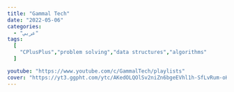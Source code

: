 ```yaml
---
title: "Gammal Tech"
date: "2022-05-06"
categories:
  - "عربي"
tags:
  [
    "CPlusPlus","problem solving","data structures","algorithms"
  ]

youtube: "https://www.youtube.com/c/GammalTech/playlists"
cover: "https://yt3.ggpht.com/ytc/AKedOLQOlSv2niZn6bgeEVhl1h-SfLvRum-oHrVh0xli=s88-c-k-c0x00ffffff-no-rj"
---
```

